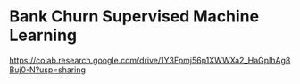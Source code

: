 # Bank Churn Supervised Machine Learning
https://colab.research.google.com/drive/1Y3Fpmj56p1XWWXa2_HaGpIhAg8Buj0-N?usp=sharing
